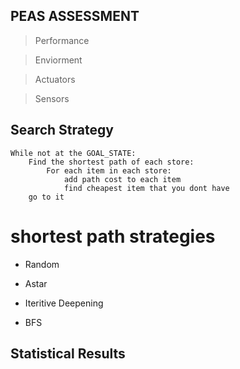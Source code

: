 ## PEAS ASSESSMENT

> Performance

> Enviorment

> Actuators

> Sensors


## Search Strategy

```
While not at the GOAL_STATE:
    Find the shortest path of each store:
        For each item in each store:
            add path cost to each item
            find cheapest item that you dont have
    go to it
```

# shortest path strategies

- Random 

- Astar

- Iteritive Deepening

- BFS

## Statistical Results 


